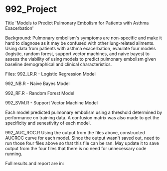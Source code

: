 # 992_Project

Title 'Models to Predict Pulmonary Embolism for Patients with Asthma Exacerbation'

Background: Pulmonary embolism's symptoms are non-specific and make it hard to diagnose as it may be confused with other lung-related ailments.
Using data from patients with asthma exacerbation, evaulate four models (logistic, random forest, support vector machines, and naive bayes)
to assess the viability of using models to predict pulmonary embolism given baseline demographical and clinical characteristics.

Files:
992_LR.R - Logistic Regression Model

992_NB.R - Naive Bayes Model

992_RF.R - Random Forest Model

992_SVM.R - Support Vector Machine Model

Each model predicted pulmonary embolism using a threshold determined by performance on training data. A confusion matrix was also made to get the specificity and senestivity of each model.

992_AUC_ROC.R
Using the output from the files above, constructed AUCROC curve for each model. Since the output wasn't saved out, need to run those four files above so that this file can be ran.
May update it to save output from the four files that there is no need for unnecessary code running.

Full results and report are in: 



